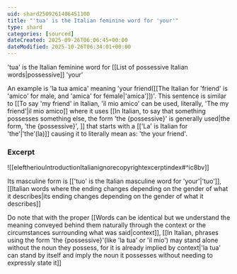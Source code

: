 ```yaml
---
uid: shard2509261406451100
title: "'tua' is the Italian feminine word for 'your'"
type: shard
categories: [sourced]
dateCreated: 2025-09-26T06:06:45+00:00
dateModified: 2025-10-26T06:34:01+00:00
---
```

'tua' is the Italian feminine word for [[List of possessive Italian words|possessive]] 'your' 

An example is 'la tua amica' meaning 'your friend([[The Italian for 'friend' is 'amico' for male, and 'amica' for female|'amica']])'. This sentence is similar to [[To say 'my friend' in Italian, 'il mio amico' can be used, literally, 'The my friend'|il mio amico]] where it uses [[In Italian, to say that something possesses something else, the form 'the {possessive}' is generally used|the form, 'the {possessive}', ]] that starts with a [['La' is Italian for 'the'|'the'(la)]] causing it to literally mean as: 'the your friend'.
### Excerpt
![[eleftheriouIntroductionItalianignorecopyrightexcerptindex#^ic8bv]]

Its masculine form is [['tuo' is the Italian masculine word for 'your'|'tuo']], [[Italian words where the ending changes depending on the gender of what it describes|its ending changes depending on the gender of what it describes]]

Do note that with the proper [[Words can be identical but we understand the meaning conveyed behind them naturally through the context or the circumstances surrounding what was said|context]], [[In Italian, phrases using the form 'the {possessive}'(like 'la tua' or 'il mio') may stand alone without the noun they possess, for it is already implied by context|'la tua' can stand by itself and imply the noun it possesses without needing to expressly state it]]